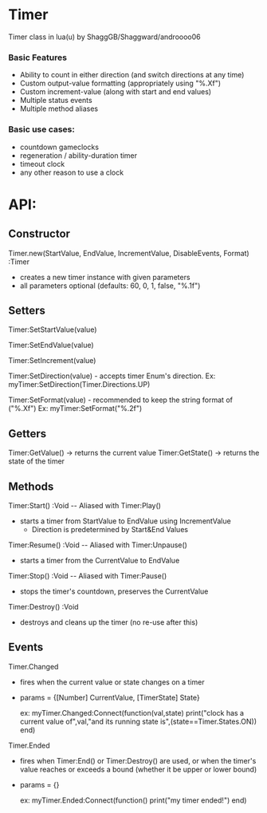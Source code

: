 # Timer
Timer class in lua(u) by ShaggGB/Shaggward/androooo06

### Basic Features
* Ability to count in either direction (and switch directions at any time)
* Custom output-value formatting (appropriately using "%.Xf")
* Custom increment-value (along with start and end values)
* Multiple status events
* Multiple method aliases

### Basic use cases:
* countdown gameclocks
* regeneration / ability-duration timer
* timeout clock
* any other reason to use a clock

# API:

## Constructor

Timer.new(StartValue, EndValue, IncrementValue, DisableEvents, Format) :Timer
* creates a new timer instance with given parameters
* all parameters optional (defaults: 60, 0, 1, false, "%.1f")

## Setters

Timer:SetStartValue(value)

Timer:SetEndValue(value)

Timer:SetIncrement(value)

Timer:SetDirection(value)
	- accepts timer Enum's direction. Ex:
	  myTimer:SetDirection(Timer.Directions.UP)
	  
Timer:SetFormat(value)
    - recommended to keep the string format of ("%.Xf") Ex:
      myTimer:SetFormat("%.2f")

## Getters

Timer:GetValue() -> returns the current value
Timer:GetState() -> returns the state of the timer

## Methods

Timer:Start() :Void -- Aliased with Timer:Play()
* starts a timer from StartValue to EndValue using IncrementValue
	- Direction is predetermined by Start&End Values

Timer:Resume() :Void -- Aliased with Timer:Unpause()
* starts a timer from the CurrentValue to EndValue

Timer:Stop() :Void -- Aliased with Timer:Pause()
* stops the timer's countdown, preserves the CurrentValue

Timer:Destroy() :Void
* destroys and cleans up the timer (no re-use after this)

## Events

Timer.Changed
* fires when the current value or state changes on a timer
* params = {[Number] CurrentValue, [TimerState] State}

  ex:
	myTimer.Changed:Connect(function(val,state)
		print("clock has a current value of",val,"and its running state is",(state==Timer.States.ON))
	end)

Timer.Ended
* fires when Timer:End() or Timer:Destroy() are used, or when the timer's value reaches
  or exceeds a bound (whether it be upper or lower bound)
* params = {}  

  ex:
	myTimer.Ended:Connect(function()
		print("my timer ended!")
	end)
